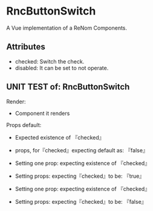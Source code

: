 # RncButtonSwitch

A Vue implementation of a ReNom Components.



## Attributes

- checked: Switch the check.
- disabled: It can be set to not operate.

## UNIT TEST of: RncButtonSwitch

Render:
- Component it renders

Props default:
- Expected existence of 『checked』
- props, for『checked』expecting default as: 『false』

- Setting one prop: expecting existence of 『checked』
- Setting props: expecting『checked』to be: 『true』

- Setting one prop: expecting existence of 『checked』
- Setting props: expecting『checked』to be: 『false』
